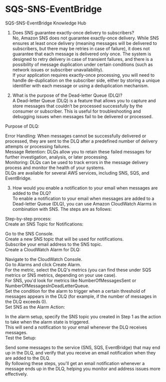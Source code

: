 # SQS-SNS-EventBridge
SQS-SNS-EventBridge Knowledge Hub

   
1. Does SNS guarantee exactly-once delivery to subscribers?   
No, Amazon SNS does not guarantee exactly-once delivery. While SNS ensures at least once delivery (meaning messages will be delivered to subscribers, but there may be retries in case of failure), it does not guarantee that each message is delivered only once. The system is designed to retry delivery in case of transient failures, and there is a possibility of message duplication under certain conditions (such as network issues or subscriber unavailability).   
If your application requires exactly-once processing, you will need to handle de-duplication on the subscriber side, either by storing a unique identifier with each message or using a deduplication mechanism.   


      
3. What is the purpose of the Dead-letter Queue (DLQ)?   
A Dead-letter Queue (DLQ) is a feature that allows you to capture and store messages that couldn’t be processed successfully by the consumer or subscriber. This is useful for troubleshooting and debugging issues when messages fail to be delivered or processed.   
   
Purpose of DLQ:   
   
Error Handling: When messages cannot be successfully delivered or processed, they are sent to the DLQ after a predefined number of delivery attempts or processing failures.   
Message Retention: DLQs allow you to retain these failed messages for further investigation, analysis, or later processing.   
Monitoring: DLQs can be used to track errors in the message delivery process and monitor the health of your systems.   
DLQs are available for several AWS services, including SNS, SQS, and EventBridge.   

      
3. How would you enable a notification to your email when messages are added to the DLQ?   
To enable a notification to your email when messages are added to a Dead-letter Queue (DLQ), you can use Amazon CloudWatch Alarms in combination with SNS. The steps are as follows:   
   
Step-by-step process:   
Create an SNS Topic for Notifications:   
   
Go to the SNS Console.   
Create a new SNS topic that will be used for notifications.   
Subscribe your email address to the SNS topic.   
Create a CloudWatch Alarm for DLQ:   
   
Navigate to the CloudWatch Console.   
Go to Alarms and click Create Alarm.   
For the metric, select the DLQ's metrics (you can find these under SQS metrics or SNS metrics, depending on your use case).   
For SNS, you'd look for metrics like NumberOfMessagesSent or NumberOfMessagesInDeadLetterQueue.   
Set the condition for the alarm to trigger when a certain threshold of messages appears in the DLQ (for example, if the number of messages in the DLQ exceeds 0).   
Set SNS as the Alarm Action:   
   
In the alarm setup, specify the SNS topic you created in Step 1 as the action to take when the alarm state is triggered.   
This will send a notification to your email whenever the DLQ receives messages.   
Test the Setup:   
   
Send some messages to the service (SNS, SQS, EventBridge) that may end up in the DLQ, and verify that you receive an email notification when they are added to the DLQ.   
By following these steps, you'll get an email notification whenever a message ends up in the DLQ, helping you monitor and address issues more effectively.   
